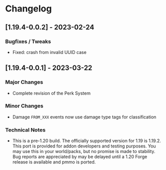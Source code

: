 # Changelog

## [1.19.4-0.0.2] - 2023-02-24
### Bugfixes / Tweaks
- Fixed: crash from invalid UUID case

## [1.19.4-0.0.1] - 2023-03-22
### Major Changes
- Complete revision of the Perk System

### Minor Changes
- Damage `FROM_XXX` events now use damage type tags for classification

### Technical Notes
- This is a pre-1.20 build.  The officially supported version for 1.19 is 1.19.2.  This port is provided for addon developers and testing purposes.  You may use this in your world/packs, but no promise is made to stability.  Bug reports are appreciated by may be delayed until a 1.20 Forge release is available and pmmo is ported.
